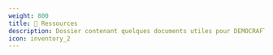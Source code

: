 ```yaml
---
weight: 800
title: 🔗 Ressources
description: Dossier contenant quelques documents utiles pour DEMOCRAFT.
icon: inventory_2
---
```

